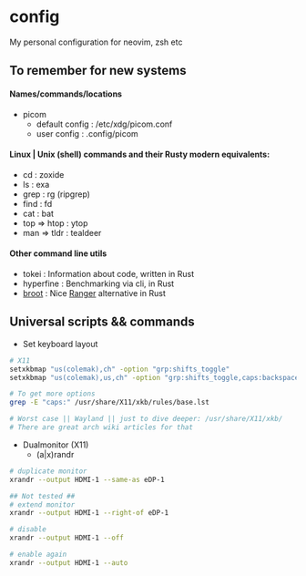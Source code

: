 
# config
My personal configuration for neovim, zsh etc


## To remember for new systems

#### Names/commands/locations
  - picom
    - default config  :   /etc/xdg/picom.conf
    - user config     :   .config/picom

#### Linux | Unix (shell) commands and their Rusty modern equivalents:
- cd                : zoxide
- ls                : exa
- grep              : rg (ripgrep)
- find              : fd
- cat               : bat
- top => htop       : ytop
- man => tldr       : tealdeer

#### Other command line utils
- tokei : Information about code, written in Rust
- hyperfine : Benchmarking via cli, in Rust
- [broot](https://github.com/Canop/broot) : Nice [Ranger]() alternative in Rust


## Universal scripts && commands

- Set keyboard layout
```sh
# X11
setxkbmap "us(colemak),ch" -option "grp:shifts_toggle"
setxkbmap "us(colemak),us,ch" -option "grp:shifts_toggle,caps:backspace"

# To get more options
grep -E "caps:" /usr/share/X11/xkb/rules/base.lst

# Worst case || Wayland || just to dive deeper: /usr/share/X11/xkb/
# There are great arch wiki articles for that
```

- Dualmonitor (X11)
    - (a|x)randr
```sh
# duplicate monitor
xrandr --output HDMI-1 --same-as eDP-1

## Not tested ##
# extend monitor
xrandr --output HDMI-1 --right-of eDP-1

# disable
xrandr --output HDMI-1 --off

# enable again
xrandr --output HDMI-1 --auto
```
